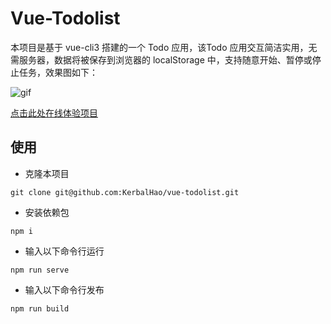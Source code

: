 # Vue-Todolist

本项目是基于 vue-cli3 搭建的一个 Todo 应用，该Todo 应用交互简洁实用，无需服务器，数据将被保存到浏览器的 localStorage 中，支持随意开始、暂停或停止任务，效果图如下：   



![gif](https://cdn.jsdelivr.net/gh/kerbalhao/blog_images/img/2020/20200410003114.png)

[点击此处在线体验项目](https://kerbalhao.top/demo/vue-todolist/)

## 使用
- 克隆本项目   
``` git
git clone git@github.com:KerbalHao/vue-todolist.git
```
- 安装依赖包   
``` node
npm i
```
- 输入以下命令行运行   
``` node
npm run serve
```
- 输入以下命令行发布   
``` node
npm run build
```
